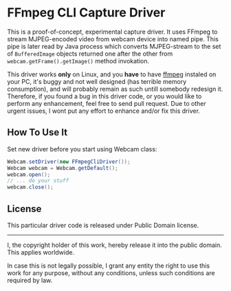 # FFmpeg CLI Capture Driver

This is a proof-of-concept, experimental capture driver. It uses FFmpeg to 
stream MJPEG-encoded video from webcam device into named pipe. 
This pipe is later read by Java process which converts MJPEG-stream to the set of
```BufferedImage``` objects returned one after the other from ```webcam.getFrame().getImage()``` 
method invokation. 

This driver works **only** on Linux, and you **have** to have
[ffmpeg](http://linuxers.org/tutorial/how-install-ffmpeg-linux)
instaled on your PC, it's buggy and not well designed (has 
terrible memory consumption), and will probably remain as such 
untill somebody redesign it. Therefore, if you found a bug in this driver
code, or you would like to perform any enhancement, feel free to 
send pull request. Due to other urgent issues, I wont put any effort
to enhance and/or fix this driver.

## How To Use It

Set new driver before you start using Webcam class:

```java
Webcam.setDriver(new FFmpegCliDriver());
Webcam webcam = Webcam.getDefault();
webcam.open();
// ... do your stuff
webcam.close();
```

## License

This particular driver code is released under Public Domain license.

---

I, the copyright holder of this work, hereby release it into the
public domain. This applies worldwide.

In case this is not legally possible, I grant any entity the right
to use this work for any purpose, without any conditions, unless 
such conditions are required by law.

